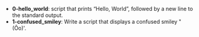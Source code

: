 - **0-hello_world**: script that prints “Hello, World”, followed by a new line to the standard output. 
- **1-confused_smiley**: Write a script that displays a confused smiley "(Ôo)'.